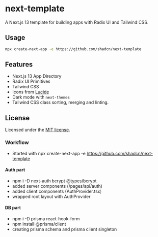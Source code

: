 # next-template

A Next.js 13 template for building apps with Radix UI and Tailwind CSS.

## Usage

```bash
npx create-next-app -e https://github.com/shadcn/next-template
```

## Features

- Next.js 13 App Directory
- Radix UI Primitives
- Tailwind CSS
- Icons from [Lucide](https://lucide.dev)
- Dark mode with `next-themes`
- Tailwind CSS class sorting, merging and linting.

## License

Licensed under the [MIT license](https://github.com/shadcn/ui/blob/main/LICENSE.md).

### Workflow

- Started with npx create-next-app -e https://github.com/shadcn/next-template

#### Auth part

- npm i -D next-auth bcrypt @types/bcrypt
- added server components (/pages/api/auth)
- added client components (AuthProvider.tsx)
- wrapped root layout with AuthProvider

#### DB part

- npm i -D prisma react-hook-form
- npm install @prisma/client
- creating prisma schema and prisma client singleton

